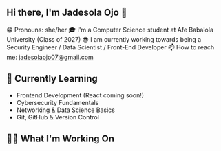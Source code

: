 ## Hi there, I'm Jadesola Ojo 👋
😁 Pronouns: she/her
🎓 I'm a Computer Science student at Afe Babalola University (Class of 2027)
😎 I am currently working towards being a Security Engineer / Data Scientist / Front-End Developer 
📫 How to reach me: jadesolaojo07@gmail.com

## 🧠 Currently Learning
- Frontend Development (React coming soon!)
- Cybersecurity Fundamentals
- Networking & Data Science Basics
- Git, GitHub & Version Control


## 👨‍🚀 What I'm Working On





<!--
**Jadesola2/Jadesola2** is a ✨ _special_ ✨ repository because its `README.md` (this file) appears on your GitHub profile.

Here are some ideas to get you started:

- 🔭 I’m currently working on ...
- 🌱 I’m currently learning ...
- 👯 I’m looking to collaborate on ...
- 🤔 I’m looking for help with ...
- 💬 Ask me about ...
- 📫 How to reach me: ...
- 😄 Pronouns: ...
- ⚡ Fun fact: ...
-->
